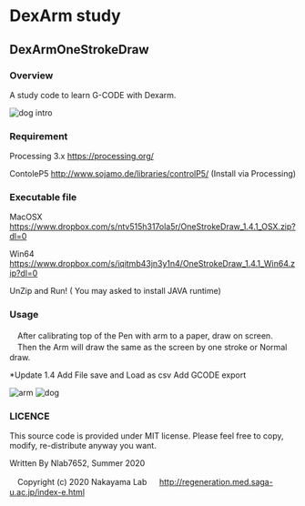 DexArm study
====
## DexArmOneStrokeDraw

### Overview

  A study code to learn G-CODE with Dexarm.

![dog intro](https://user-images.githubusercontent.com/53891066/91371352-b714b400-e84b-11ea-890c-a1b06183c799.gif)


### Requirement 

  Processing 3.x
  https://processing.org/
  
 ContoleP5
 http://www.sojamo.de/libraries/controlP5/
  (Install via Processing)
 
 ### Executable file

 MacOSX https://www.dropbox.com/s/ntv515h317ola5r/OneStrokeDraw_1.4.1_OSX.zip?dl=0
 
 Win64 https://www.dropbox.com/s/iqitmb43jn3y1n4/OneStrokeDraw_1.4.1_Win64.zip?dl=0

 UnZip and Run!
 ( You may asked to install JAVA runtime)

### Usage
　After calibrating top of the Pen with arm to a paper, draw on screen.
　Then the Arm will draw the same as the screen by one stroke or Normal draw.
 
 *Update 1.4
 Add File save and Load as csv
 Add GCODE export

![arm](https://user-images.githubusercontent.com/53891066/91298407-f3f49280-e7da-11ea-9e99-bf575e732066.JPG)
![dog](https://user-images.githubusercontent.com/53891066/91298419-f6ef8300-e7da-11ea-8462-c06707a256b6.JPG)



### LICENCE
This source code is provided under MIT license. Please feel free to copy, modify, re-distribute anyway you want.

Written By Nlab7652, Summer 2020

 　Copyright (c) 2020 Nakayama Lab
 　  http://regeneration.med.saga-u.ac.jp/index-e.html
